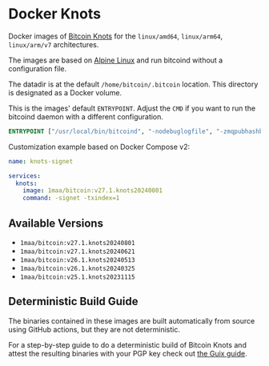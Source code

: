 # Docker Knots

Docker images of [Bitcoin Knots](https://bitcoinknots.org/) for the `linux/amd64`, `linux/arm64`, `linux/arm/v7` architectures.

The images are based on [Alpine Linux](https://alpinelinux.org/) and run bitcoind without a configuration file.

The datadir is at the default `/home/bitcoin/.bitcoin` location.
This directory is designated as a Docker volume.

This is the images' default `ENTRYPOINT`.
Adjust the `CMD` if you want to run the bitcoind daemon with a different configuration.

```dockerfile
ENTRYPOINT ["/usr/local/bin/bitcoind", "-nodebuglogfile", "-zmqpubhashblock=tcp://0.0.0.0:8443", "-zmqpubrawblock=tcp://0.0.0.0:28332", "-zmqpubrawtx=tcp://0.0.0.0:28333"]
```

Customization example based on Docker Compose v2:

```yaml
name: knots-signet

services:
  knots:
    image: 1maa/bitcoin:v27.1.knots20240801
    command: -signet -txindex=1
```


## Available Versions

* `1maa/bitcoin:v27.1.knots20240801`
* `1maa/bitcoin:v27.1.knots20240621`
* `1maa/bitcoin:v26.1.knots20240513`
* `1maa/bitcoin:v26.1.knots20240325`
* `1maa/bitcoin:v25.1.knots20231115`


## Deterministic Build Guide

The binaries contained in these images are built automatically from source using GitHub actions, but they are not deterministic.

For a step-by-step guide to do a deterministic build of Bitcoin Knots and attest the resulting binaries with your PGP key check out [the Guix guide](Guix-Guide.md).
